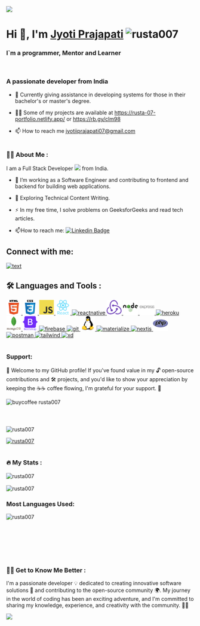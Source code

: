 <div>
<img src="https://blog.logrocket.com/wp-content/uploads/2020/08/Dino_non-birthday_version.gif"  />
</div>

# Hi 👋, I'm [Jyoti Prajapati](https://rusta-07-portfolio.netlify.app/)  <span align="left"> <img src="https://komarev.com/ghpvc/?username=rusta007&label=Profile%20views&color=0e75b6&style=flat" alt="rusta007" /> </span>



<div>
  <h3>I`m a programmer, Mentor and Learner 
 
  </h3>
   <img src="https://cdn.hashnode.com/res/hashnode/image/upload/v1595331045788/7DTc5AKaw.gif?auto=format,compress&gif-q=60&format=webm" alt="">
</div>

### A passionate developer from India

- 🚀 Currently giving assistance in developing systems for those in their bachelor's or master's degree.

- 👨‍💻 Some of my projects are available at https://rusta-07-portfolio.netlify.app/ or https://rb.gy/clm98

- 📫 How to reach me jyotiiprajapati07@gmail.com

#

### :woman_technologist: About Me :

I am a Full Stack Developer <img src="https://media.giphy.com/media/WUlplcMpOCEmTGBtBW/giphy.gif" width="30"> from India.
- :telescope: I’m working as a Software Engineer and contributing to frontend and backend for building web applications.

- :seedling: Exploring Technical Content Writing.

- :zap: In my free time, I solve problems on GeeksforGeeks and read tech articles.

- :mailbox:How to reach me: [![Linkedin Badge](https://img.shields.io/badge/-kakbar-blue?style=flat&logo=Linkedin&logoColor=white)](jyotiiprajapati07@gmail.com)

## Connect with me:

[![text](https://img.shields.io/badge/LinkedIn-0077B5?style=for-the-badge&logo=linkedin&logoColor=white)](https://www.linkedin.com/in/jyoti-prajapati7/)

## :hammer_and_wrench: Languages and Tools :
<p align="left">
   <a href="https://www.w3.org/html/" target="_blank" rel="noreferrer"> <img src="https://raw.githubusercontent.com/devicons/devicon/master/icons/html5/html5-original-wordmark.svg" alt="html5" width="40" height="40"/> </a> 
 <a href="https://www.w3schools.com/css/" target="_blank" rel="noreferrer"> <img src="https://raw.githubusercontent.com/devicons/devicon/master/icons/css3/css3-original-wordmark.svg" alt="css3" width="40" height="40"/> </a> 
<a href="https://developer.mozilla.org/en-US/docs/Web/JavaScript" target="_blank" rel="noreferrer"> <img src="https://raw.githubusercontent.com/devicons/devicon/master/icons/javascript/javascript-original.svg" alt="javascript" width="40" height="40"/> </a>
<a href="https://reactjs.org/" target="_blank" rel="noreferrer"> <img src="https://raw.githubusercontent.com/devicons/devicon/master/icons/react/react-original-wordmark.svg" alt="react" width="40" height="40"/> </a> 
<a href="https://reactnative.dev/" target="_blank" rel="noreferrer"> <img src="https://reactnative.dev/img/header_logo.svg" alt="reactnative" width="40" height="40"/> </a>
<a href="https://redux.js.org" target="_blank" rel="noreferrer"> <img src="https://raw.githubusercontent.com/devicons/devicon/master/icons/redux/redux-original.svg" alt="redux" width="40" height="40"/> </a> 
<a href="https://nodejs.org" target="_blank" rel="noreferrer"> <img src="https://raw.githubusercontent.com/devicons/devicon/master/icons/nodejs/nodejs-original-wordmark.svg" alt="nodejs" width="40" height="40"/> </a> 
 <a href="https://expressjs.com" target="_blank" rel="noreferrer"> <img src="https://raw.githubusercontent.com/devicons/devicon/master/icons/express/express-original-wordmark.svg" alt="express" width="40" height="40"/> </a> 
<a href="https://heroku.com" target="_blank" rel="noreferrer"> <img src="https://www.vectorlogo.zone/logos/heroku/heroku-icon.svg" alt="heroku" width="40" height="40"/> </a> 
<a href="https://www.mongodb.com/" target="_blank" rel="noreferrer"> <img src="https://raw.githubusercontent.com/devicons/devicon/master/icons/mongodb/mongodb-original-wordmark.svg" alt="mongodb" width="40" height="40"/> </a>  
 <a href="https://getbootstrap.com" target="_blank" rel="noreferrer"> 
   <img src="https://raw.githubusercontent.com/devicons/devicon/master/icons/bootstrap/bootstrap-plain-wordmark.svg" alt="bootstrap" width="40" height="40"/> 
  </a> 
 <a href="https://firebase.google.com/" target="_blank" rel="noreferrer"> <img src="https://www.vectorlogo.zone/logos/firebase/firebase-icon.svg" alt="firebase" width="40" height="40"/> </a> 
<a href="https://git-scm.com/" target="_blank" rel="noreferrer"> <img src="https://www.vectorlogo.zone/logos/git-scm/git-scm-icon.svg" alt="git" width="40" height="40"/> </a> 
<a href="https://www.linux.org/" target="_blank" rel="noreferrer"> <img src="https://raw.githubusercontent.com/devicons/devicon/master/icons/linux/linux-original.svg" alt="linux" width="40" height="40"/> </a> 
<a href="https://materializecss.com/" target="_blank" rel="noreferrer"> <img src="https://raw.githubusercontent.com/prplx/svg-logos/5585531d45d294869c4eaab4d7cf2e9c167710a9/svg/materialize.svg" alt="materialize" width="40" height="40"/> </a>
<a href="https://nextjs.org/" target="_blank" rel="noreferrer"> <img src="https://cdn.worldvectorlogo.com/logos/nextjs-2.svg" alt="nextjs" width="40" height="40"/> </a> 
<a href="https://www.php.net" target="_blank" rel="noreferrer"> <img src="https://raw.githubusercontent.com/devicons/devicon/master/icons/php/php-original.svg" alt="php" width="40" height="40"/> </a> 
<a href="https://postman.com" target="_blank" rel="noreferrer"> <img src="https://www.vectorlogo.zone/logos/getpostman/getpostman-icon.svg" alt="postman" width="40" height="40"/> </a> 
<a href="https://tailwindcss.com/" target="_blank" rel="noreferrer"> <img src="https://www.vectorlogo.zone/logos/tailwindcss/tailwindcss-icon.svg" alt="tailwind" width="40" height="40"/> </a>
<a href="https://www.adobe.com/products/xd.html" target="_blank" rel="noreferrer"> <img src="https://cdn.worldvectorlogo.com/logos/adobe-xd.svg" alt="xd" width="40" height="40"/> </a> </p>

# 

<h3 align="left">Support:</h3>
<p>🌟 Welcome to my GitHub profile! If you've found value in my 🔓 open-source contributions and 🛠️ projects, and you'd like to show your appreciation by keeping the ☕️☕️ coffee flowing, I'm grateful for your support. 🚀</p>

<p><a href="https://www.buymeacoffee.com/jp07"> <img align="left" src="https://cdn.buymeacoffee.com/buttons/v2/default-yellow.png" height="50" width="210" alt="buycoffee rusta007" /></a></p><br><br>

# 

<p align="left"> <img src="https://komarev.com/ghpvc/?username=rusta007&label=Profile%20views&color=0e75b6&style=flat" alt="rusta007" /> </p>

<p align="left"> <a href="https://github.com/ryo-ma/github-profile-trophy"><img src="https://github-profile-trophy.vercel.app/?username=rusta007" alt="rusta007" /></a> </p>

#
### :fire: My Stats :

<p><img align="center" src="https://github-readme-streak-stats.herokuapp.com/?user=rusta007&theme=discord" alt="rusta007" /></p>
<p><img align="center" src="https://github-readme-stats.vercel.app/api?username=rusta007&show_icons=true&locale=en" alt="rusta007" /></p>

### Most Languages Used:

<p><img align="left" src="https://github-readme-stats.vercel.app/api/top-langs?username=rusta007&show_icons=true&locale=en&layout=compact" alt="rusta007" /></p>















<br/>
<br/>
<br/>
<br/>
<br/>
<br/>




<div>

#

### 👨‍💻 Get to Know Me Better : 

I'm a passionate developer 💡 dedicated to creating innovative software solutions 🚀 and contributing to the open-source community 🌍. My journey in the world of coding has been an exciting adventure, and I'm committed to sharing my knowledge, experience, and creativity with the community. 🌟🤝
</div>

<div>
  <img src="https://i.imgflip.com/2kuh6f.jpg" />
</div>
